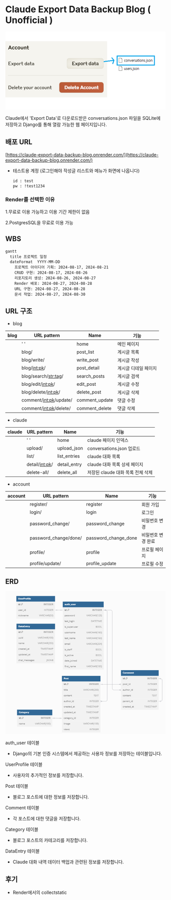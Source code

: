 # Claude Export Data Backup Blog ( Unofficial )

![json](./blog_project/media/export_data5.png)

Claude에서 'Export Data'로 다운로드받은 conversations.json 파일을 SQLite에 저장하고 Django를 통해 열람 가능한 웹 페이지입니다.

## 배포 URL
[https://claude-export-data-backup-blog.onrender.com/](https://claude-export-data-backup-blog.onrender.com/)

- 테스트용 계정 (로그인해야 작성글 리스트와 메뉴가 화면에 나옵니다)
  ```
  id : test
  pw : !test1234
  ```
  
### Render를 선택한 이유

 1.무료로 이용 가능하고 이용 기간 제한이 없음

 2.PostgresSQL을 무료로 이용 가능


## WBS
```mermaid
gantt
  title 프로젝트 일정
  dateFormat  YYYY-MM-DD
	프로젝트 아이디어 기획: 2024-08-17, 2024-08-21
	CRUD 구현: 2024-08-17, 2024-08-26
	리포지토리 생성: 2024-08-26, 2024-08-27
	Render 배포: 2024-08-27, 2024-08-28
	URL 구현: 2024-08-27, 2024-08-28
	문서 작업: 2024-08-27, 2024-08-30
```

## URL 구조

- blog

| blog | URL pattern               | Name                 | 기능              |
|------|---------------------------|----------------------|-------------------|
|      | ' '                       | home                 | 메인 페이지        |
|      | blog/                     | post_list            | 게시글 목록        | 
|      | blog/write/               | write_post           | 게시글 작성        | 
|      | blog/<int:pk>/            | post_detail          | 게시글 디테일 페이지  |  
|      | blog/search/<str:tag>/    | search_posts         | 게시글 검색        | 
|      | blog/edit/<int:pk>/       | edit_post            | 게시글 수정        | 
|      | blog/delete/<int:pk>/     | delete_post          | 게시글 삭제        | 
|      | comment/<int:pk>/update/  | comment_update       | 댓글 수정          |
|      | comment/<int:pk>/delete/  | comment_delete       | 댓글 삭제          |

- claude

| claude | URL pattern      | Name        | 기능                            |
|--------|------------------|-------------|---------------------------------|
|        | ' '              | home        | claude 페이지 인덱스             |
|        | upload/          | upload_json | conversations.json 업로드        |
|        | list/            | list_entries| claude 대화 목록                 |  
|        | detail/<int:pk>/ | detail_entry| claude 대화 목록 상세 페이지      | 
|        | delete-all/      | delete_all  | 저장된 claude 대화 목록 전체 삭제 |

- account

| account | URL pattern           | Name                 | 기능            |
|---------|-----------------------|----------------------|----------------|
|         | register/             | register             | 회원 가입         |
|         | login/                | login                | 로그인           | 
|         | password_change/      | password_change      | 비밀번호 변경      | 
|         | password_change/done/ | password_change_done | 비밀번호 변경 완료  | 
|         | profile/              | profile              | 프로필 페이지      | 
|         | profile/update/       | profile_update       | 프로필 수정       |



## ERD

![ERD](./blog_project/media/ERD2.png)

auth_user 테이블

- Django의 기본 인증 시스템에서 제공하는 사용자 정보를 저장하는 테이블입니다.

UserProfile 테이블

- 사용자의 추가적인 정보를 저장합니다.

Post 테이블

- 블로그 포스트에 대한 정보를 저장합니다.

Comment 테이블

- 각 포스트에 대한 댓글을 저장합니다.

Category 테이블

- 블로그 포스트의 카테고리를 저장합니다.

DataEntry 테이블

- Claude 대화 내역 데이터 백업과 관련된 정보를 저장합니다.


## 후기

- Render에서의 collectstatic 
